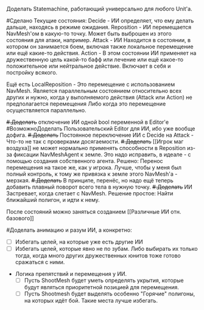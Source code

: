 Доделать Statemachine, работающий универсально для любого Unit'а.

#Сделано Текущие состояния:
Decide - ИИ определяет, что ему делать дальше, находясь в режиме ожидания.
Reposition - ИИ перемещается NavMesh'ом в какую-то точку. Может быть выброшен из этого состояния для атаки, например.
Attack - ИИ Находится в состоянии, в котором он занимается боем, включая также локальное перемещение или ещё какие-то действия.
Action - В этом состоянии ИИ применяет на дружественную цель какой-то бафф или лечение или ещё какое-то положительное или нейтральное действие.
Включает в себя и постройку всякого.

Ещё есть LocalReposition - Это перемещение с использованием NavMesh. Является параллельным состоянием относительно всех других и нужно, когда у выполняемого действия (Attack или Action) не предполагается перемещения
	Либо когда это перемещение осуществляется параллельно.

~~#.Доделать~~ отключение ИИ одной bool переменной в Editor'е
#ВозможноДоделать  Пользовательский Editor для ИИ, ибо уже вообще дофига.
~~#.Доделать~~ Постоянное переключение ИИ с Decide на Attack - Что-то не так с проверками досягаемости.
~~#.Доделать~~ [[Игрок маг воздуха]] не может нормально применять способности в Reposition из-за фиксации NavMeshAgent к земле. Это надо исправить, в идеале - с помощью создания собственного агента.
	Решено: Перенос перемещения на такое же, как у игрока. Лучше, чтобы у меня был полный контроль, к тому же привязка к земле этого NavMesh'а - мерзкая.
		~~#.Доделать~~ В принципе, перенёс, но надо ещё теперь добавить плавный поворот всего тела в нужную точку.
			~~#.Доделать~~ ИИ Застревает, когда слетает с NavMesh. Решение простое: Найти ближайший полигон, и идти к нему.

После состояний можно заняться созданием [[Различные ИИ отн. базового]]

#Доделать  анимацию и разум ИИ, а конкретно:
- [ ] Избегать целей, на которые уже есть другие ИИ 
- [ ] Избегать целей, которые явно не по зубам. Либо выбирать их только тогда, когда много других дружественных юнитов тоже готово сражаться с ними.
- Логика препятствий и перемещения у ИИ.
	- [ ] Пусть ShootMesh будет уметь определять укрытия, которые будут являться приоритетной позицией для перемещения.
	- [ ] Пусть Shootmesh будет выделять особенно "Горячие" полигоны, на которых идёт бой. Такие места лучше избегать.